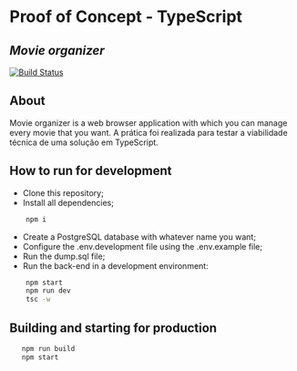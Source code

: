 # Proof of Concept - TypeScript
## _Movie organizer_

[![Build Status](https://travis-ci.org/joemccann/dillinger.svg?branch=master)](https://travis-ci.org/joemccann/dillinger)
## About
Movie organizer is a web browser application with which you can manage every movie that you want. A prática foi realizada para testar a viabilidade técnica de uma solução em TypeScript.

## How to run for development

- Clone this repository;
- Install all dependencies;
```sh
    npm i
```
- Create a PostgreSQL database with whatever name you want;
- Configure the .env.development file using the .env.example file;
- Run the dump.sql file;
- Run the back-end in a development environment:
```sh
    npm start 
    npm run dev
    tsc -w
```

## Building and starting for production
```sh
   npm run build
   npm start
```
